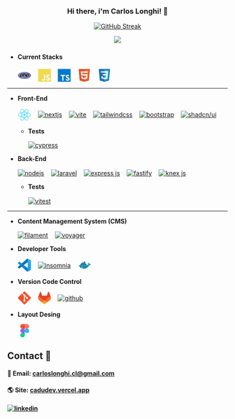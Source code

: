 <div align="center">
  <h3>Hi there, i'm Carlos Longhi! 👋</h3>
</div>

<div align="center">  

  [![GitHub Streak](https://github-readme-streak-stats.herokuapp.com?user=CarlosLonghi&theme=transparent&hide_border=true&mode=weekly&card_width=450&dates=DDDDDD&currStreakLabel=FFFDFD)](https://git.io/streak-stats)
  
  <img width="340px" height="auto" src="https://github-readme-stats.vercel.app/api/top-langs/?username=CarlosLonghi&layout=compact&hide_border=true&title_color=2f81f7&text_color=e6edf3&bg_color=0d1117" />

</div>


- #### Current Stacks
  <div style="display: inline_block">
    
    [<img align="center" height="30" width="auto" src="https://raw.githubusercontent.com/devicons/devicon/master/icons/php/php-original.svg" alt="php" title="PHP"/>](https://developer.mozilla.org/pt-BR/docs/Glossary/PHP)
    &nbsp;&nbsp;
    [<img align="center" height="30" width="auto" src="https://raw.githubusercontent.com/devicons/devicon/master/icons/javascript/javascript-plain.svg" alt="javascript" title="JavaScript">](https://developer.mozilla.org/pt-BR/docs/Web/JavaScript)
    &nbsp;&nbsp;
    [<img align="center" height="30" width="auto" src="https://raw.githubusercontent.com/devicons/devicon/master/icons/typescript/typescript-plain.svg" alt="typescript" title="TypeScript">](https://www.typescriptlang.org/docs/)
    &nbsp;&nbsp;
    [<img align="center" height="30" width="auto" src="https://raw.githubusercontent.com/devicons/devicon/master/icons/html5/html5-original.svg" alt="html5" title="HTML5">](https://developer.mozilla.org/pt-BR/docs/Web/HTML)
    &nbsp;&nbsp;
    [<img align="center" height="30" width="auto" src="https://raw.githubusercontent.com/devicons/devicon/master/icons/css3/css3-original.svg" alt="css" title="CSS">](https://developer.mozilla.org/pt-BR/docs/Web/CSS)
    
  </div>

---

- **Front-End**
  <div style="display: inline_block">
    
    [<img align="center" height="30" width="auto" src="https://raw.githubusercontent.com/devicons/devicon/master/icons/react/react-original.svg" alt="react" title="React">](https://react.dev/)
    &nbsp;&nbsp;
    [<img align="center" height="30" width="auto" src="https://shorturl.at/mnyTW" alt="nextjs" title="NextJs">](https://nextjs.org/)
    &nbsp;&nbsp;
    [<img align="center" height="30" width="auto" src="https://vitejs.dev/logo.svg" alt="vite" title="Vite">](https://vitejs.dev/)
    &nbsp;&nbsp;
    [<img align="center" height="30" width="auto" src="https://img.icons8.com/color/512/tailwindcss.png" alt="tailwindcss" title="Tailwind CSS">](https://tailwindcss.com/)
    &nbsp;&nbsp;
    [<img align="center" height="30" width="auto" src="https://img.icons8.com/color/512/bootstrap.png" alt="bootstrap" title="Bootstrap">](https://getbootstrap.com/)
    &nbsp;&nbsp;
    [<img align="center" height="30" width="auto" src="https://ui.shadcn.com/apple-touch-icon.png" alt="shadcn/ui" title="Shadcn/ui">](https://ui.shadcn.com/)
    
  </div>

  - **Tests**
    <div style="display: inline_block">

      [<img align="center" height="30" width="auto" src="https://www.cypress.io/favicon.svg" alt="cypress" title="Cypress">](https://www.cypress.io/)

    </div>

- **Back-End**
  <div style="display: inline_block;">
  
    [<img align="center" height="30" width="auto" src="https://static-00.iconduck.com/assets.00/node-js-icon-454x512-nztofx17.png" alt="nodejs" title="Node.js">](https://nodejs.org/en)
    &nbsp;&nbsp;
    [<img align="center" height="30" width="auto" src="https://laravel.com/img/logomark.min.svg" alt="laravel" title="Laravel">](https://laravel.com/)
    &nbsp;&nbsp;
    [<img align="center" height="30" width="auto" src="https://img.icons8.com/nolan/512/express-js.png" alt="express js" title="Express.js">](https://expressjs.com/)
    &nbsp;&nbsp;
    [<img align="center" height="30" width="auto" src="https://avatars.githubusercontent.com/u/24939410?s=280&v=4)" alt="fastify" title="Fastify">](https://fastify.dev/)
    &nbsp;&nbsp;
    [<img align="center" height="30" width="auto" src="https://static-00.iconduck.com/assets.00/knex-js-icon-512x512-a2yn0209.png" alt="knex js" title="Knex.js">](https://knexjs.org/)
    &nbsp;&nbsp;
  
  </div>

  - **Tests**
    <div style="display: inline_block">

      [<img align="center" height="30" width="auto" src="https://vitest.dev/logo-shadow.svg" alt="vitest" title="Vitest">](https://vitest.dev/)

    </div>

---

- **Content Management System (CMS)**
  <div style="display: inline_block">

    [<img align="center" height="30" width="auto" src="https://filamentphp.com/favicon/favicon.ico?v=w1dBNxT7Wg" alt="filament" title="Filament">](https://filamentphp.com/)
    &nbsp;&nbsp;
    [<img align="center" height="30" width="auto" src="https://voyager.devdojo.com/assets/images/logo_light.png" alt="voyager" title="Voyager">](https://voyager.devdojo.com/)

  </div>

- **Developer Tools**
  <div style="display: inline_block">
  
    [<img align="center" height="30" width="auto" src="https://raw.githubusercontent.com/devicons/devicon/master/icons/vscode/vscode-original.svg" alt="vs code" title="Visual Studio Code">](https://code.visualstudio.com/)
    &nbsp;&nbsp;
    [<img align="center" height="30" width="auto" src="https://seeklogo.com/images/I/insomnia-logo-A35E09EB19-seeklogo.com.png" alt="insomnia" title="Insomnia">](https://insomnia.rest/)
    &nbsp;&nbsp;
    [<img align="center" height="30" width="auto" src="https://raw.githubusercontent.com/devicons/devicon/master/icons/docker/docker-original.svg" alt="docker" title="Docker">](https://www.docker.com/)
  
  </div>

- **Version Code Control**
  <div style="display: inline_block">
  
    [<img align="center" height="30" width="auto" margin="20px" src="https://raw.githubusercontent.com/devicons/devicon/master/icons/git/git-plain.svg" alt="git" title="Git">](https://git-scm.com/)
    &nbsp;&nbsp;
    [<img align="center" height="30" width="auto" src="https://raw.githubusercontent.com/devicons/devicon/master/icons/gitlab/gitlab-original.svg" alt="gitlab" title="GitLab">](https://gitlab.com/)
    &nbsp;&nbsp;
    [<img align="center" height="30" width="auto" src="https://github.githubassets.com/images/modules/logos_page/GitHub-Mark.png" alt="github" title="GitHub">](https://github.com/)
  
  </div>

- **Layout Desing**  
  <div style="display: inline_block;">
  
    [<img align="center" height="30" width="auto" src="https://raw.githubusercontent.com/devicons/devicon/master/icons/figma/figma-original.svg" alt="figma" title="Figma">](https://www.figma.com/)
  
  </div>

## Contact 💼 
#### 📧 Email: <a href="mailto:carloslonghi.cl@gmail.com">carloslonghi.cl@gmail.com</a>
#### 🌎 Site: <a href="https://cadudev.vercel.app">cadudev.vercel.app</a>
#### [![linkedin](https://img.shields.io/badge/linkedin-0A66C2?style=for-the-badge&logo=linkedin&logoColor=white)](https://www.linkedin.com/in/c4du-dev/)
